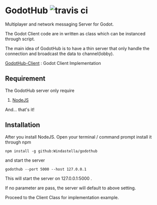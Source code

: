 # GodotHub ![travis ci](https://travis-ci.org/Windastella/godothub.svg?branch=master)

Multiplayer and network messaging Server for Godot.

The Godot Client code are in written as class which can be instanced through script.

The main idea of GodotHub is to have a thin server that only handle the connection and broadcast the data to channel(lobby).

[GodotHub-Client](https://github.com/Windastella/godothub_client) : Godot Client Implementation

## Requirement

The GodotHub server only require

1. [NodeJS](https://nodejs.org/en/)

And... that's it!

## Installation

After you install NodeJS. Open your terminal / command prompt install it through npm

`npm install -g github:Windastella/godothub`

and start the server

`godothub --port 5000 --host 127.0.0.1`

This will start the server on 127.0.0.1:5000 .

If no parameter are pass, the server will default to above setting.

Proceed to the Client Class for implementation example.
